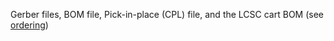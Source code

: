 Gerber files, BOM file, Pick-in-place (CPL) file, and the LCSC cart BOM (see [ordering](https://github.com/invictus-anic3tus/Printer-Pi-Pro/blob/main/README.md#ordering))
